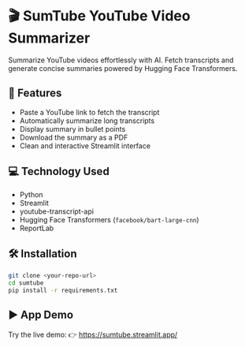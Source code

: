 # 🎬 SumTube YouTube Video Summarizer

Summarize YouTube videos effortlessly with AI. Fetch transcripts and generate concise summaries powered by Hugging Face Transformers.

## 🚀 Features

- Paste a YouTube link to fetch the transcript  
- Automatically summarize long transcripts  
- Display summary in bullet points  
- Download the summary as a PDF  
- Clean and interactive Streamlit interface  

## 💻 Technology Used

- Python  
- Streamlit  
- youtube-transcript-api  
- Hugging Face Transformers (`facebook/bart-large-cnn`)  
- ReportLab  

## 🛠️ Installation

```bash
git clone <your-repo-url>
cd sumtube
pip install -r requirements.txt
```

## ▶️ App Demo

Try the live demo: 👉 https://sumtube.streamlit.app/

